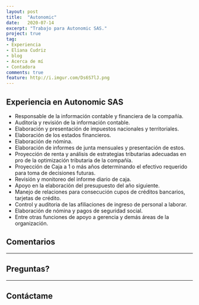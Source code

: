 ```yaml
---
layout: post
title:  "Autonomic"
date:   2020-07-14
excerpt: "Trabajo para Autonomic SAS."
project: true
tag:
- Experiencia
- Eliana Cudriz
- blog
- Acerca de mí
- Contadora
comments: true
feature: http://i.imgur.com/Ds6S7lJ.png
---
```



## Experiencia en Autonomic SAS
* Responsable de la información contable y financiera de la compañía.
* Auditoría y revisión de la información contable.
* Elaboración y presentación de impuestos nacionales y territoriales.
* Elaboración de los estados financieros.
* Elaboración de nómina.
* Elaboración de informes de junta mensuales y presentación de estos.
* Proyección de renta y análisis de estrategias tributarias adecuadas en pro de la optimización tributaria de la compañía.
* Proyección de Caja a 1 o más años determinando el efectivo requerido para toma de decisiones futuras.
* Revisión y monitoreo del informe diario de caja.
* Apoyo en la elaboración del presupuesto del año siguiente.
* Manejo de relaciones para consecución cupos de créditos bancarios, tarjetas de crédito.
* Control y auditoria de las afiliaciones de ingreso de personal a laborar.
* Elaboración de nómina y pagos de seguridad social.
* Entre otras funciones de apoyo a gerencia y demás áreas de la organización.



## Comentarios

---

## Preguntas?

---

## Contáctame
